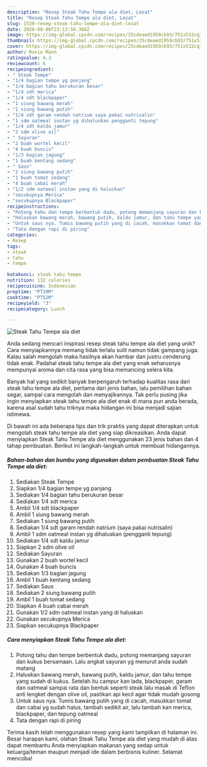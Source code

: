 ```yaml
---
description: "Resep Steak Tahu Tempe ala diet, Lezat"
title: "Resep Steak Tahu Tempe ala diet, Lezat"
slug: 1530-resep-steak-tahu-tempe-ala-diet-lezat
date: 2020-08-06T23:13:50.368Z
image: https://img-global.cpcdn.com/recipes/25cdeaed1959cb93/751x532cq70/steak-tahu-tempe-ala-diet-foto-resep-utama.jpg
thumbnail: https://img-global.cpcdn.com/recipes/25cdeaed1959cb93/751x532cq70/steak-tahu-tempe-ala-diet-foto-resep-utama.jpg
cover: https://img-global.cpcdn.com/recipes/25cdeaed1959cb93/751x532cq70/steak-tahu-tempe-ala-diet-foto-resep-utama.jpg
author: Roxie Mann
ratingvalue: 4.3
reviewcount: 6
recipeingredient:
- " Steak Tempe"
- "1/4 bagian tempe yg panjang"
- "1/4 bagian tahu berukuran besar"
- "1/4 sdt merica"
- "1/4 sdt blackpaper"
- "1 siung bawang merah"
- "1 siung bawang putih"
- "1/4 sdt garam rendah natrium saya pakai nutrisalin"
- "1 sdm oatmeal instan yg dihaluskan pengganti tepung"
- "1/4 sdt kaldu jamur"
- "2 sdm olive oil"
- " Sayuran"
- "2 buah wortel kecil"
- "4 buah buncis"
- "1/3 bagian jagung"
- "1 buah kentang sedang"
- " Saus"
- "2 siung bawang putih"
- "1 buah tomat sedang"
- "4 buah cabai merah"
- "1/2 sdm oatmeal instan yang di haluskan"
- "secukupnya Merica"
- "secukupnya Blackpaper"
recipeinstructions:
- "Potong tahu dan tempe berbentuk dadu, potong memanjang sayuran dan kukus bersamaan. Lalu angkat sayuran yg menurut anda sudah matang"
- "Haluskan bawang merah, bawang putih, kaldu jamur, dan tahu tempe yang sudah di kukus. Setelah itu campur kan lada, blackpaper, garam dan oatmeal sampai rata dan bentuk seperti steak lalu masak di Teflon anti lengket dengan olive oil, pastikan api kecil agar tidak mudah gosong"
- "Untuk saus nya. Tumis bawang putih yang di cacah, masukkan tomat dan cabai yg sudah halus, tambah sedikit air, lalu tambah kan merica, blackpaper, dan tepung oatmeal"
- "Tata dengan rapi di piring"
categories:
- Resep
tags:
- steak
- tahu
- tempe

katakunci: steak tahu tempe 
nutrition: 132 calories
recipecuisine: Indonesian
preptime: "PT29M"
cooktime: "PT52M"
recipeyield: "3"
recipecategory: Lunch

---
```



![Steak Tahu Tempe ala diet](https://img-global.cpcdn.com/recipes/25cdeaed1959cb93/751x532cq70/steak-tahu-tempe-ala-diet-foto-resep-utama.jpg)

Anda sedang mencari inspirasi resep steak tahu tempe ala diet yang unik? Cara menyiapkannya memang tidak terlalu sulit namun tidak gampang juga. Kalau salah mengolah maka hasilnya akan hambar dan justru cenderung tidak enak. Padahal steak tahu tempe ala diet yang enak seharusnya mempunyai aroma dan cita rasa yang bisa memancing selera kita.

Banyak hal yang sedikit banyak berpengaruh terhadap kualitas rasa dari steak tahu tempe ala diet, pertama dari jenis bahan, lalu pemilihan bahan segar, sampai cara mengolah dan menyajikannya. Tak perlu pusing jika ingin menyiapkan steak tahu tempe ala diet enak di mana pun anda berada, karena asal sudah tahu triknya maka hidangan ini bisa menjadi sajian istimewa.




Di bawah ini ada beberapa tips dan trik praktis yang dapat diterapkan untuk mengolah steak tahu tempe ala diet yang siap dikreasikan. Anda dapat menyiapkan Steak Tahu Tempe ala diet menggunakan 23 jenis bahan dan 4 tahap pembuatan. Berikut ini langkah-langkah untuk membuat hidangannya.

<!--inarticleads1-->

##### Bahan-bahan dan bumbu yang digunakan dalam pembuatan Steak Tahu Tempe ala diet:

1. Sediakan  Steak Tempe
1. Siapkan 1/4 bagian tempe yg panjang
1. Sediakan 1/4 bagian tahu berukuran besar
1. Sediakan 1/4 sdt merica
1. Ambil 1/4 sdt blackpaper
1. Ambil 1 siung bawang merah
1. Sediakan 1 siung bawang putih
1. Sediakan 1/4 sdt garam rendah natrium (saya pakai nutrisalin)
1. Ambil 1 sdm oatmeal instan yg dihaluskan (pengganti tepung)
1. Sediakan 1/4 sdt kaldu jamur
1. Siapkan 2 sdm olive oil
1. Sediakan  Sayuran
1. Gunakan 2 buah wortel kecil
1. Gunakan 4 buah buncis
1. Sediakan 1/3 bagian jagung
1. Ambil 1 buah kentang sedang
1. Sediakan  Saus
1. Sediakan 2 siung bawang putih
1. Ambil 1 buah tomat sedang
1. Siapkan 4 buah cabai merah
1. Gunakan 1/2 sdm oatmeal instan yang di haluskan
1. Gunakan secukupnya Merica
1. Siapkan secukupnya Blackpaper




<!--inarticleads2-->

##### Cara menyiapkan Steak Tahu Tempe ala diet:

1. Potong tahu dan tempe berbentuk dadu, potong memanjang sayuran dan kukus bersamaan. Lalu angkat sayuran yg menurut anda sudah matang
1. Haluskan bawang merah, bawang putih, kaldu jamur, dan tahu tempe yang sudah di kukus. Setelah itu campur kan lada, blackpaper, garam dan oatmeal sampai rata dan bentuk seperti steak lalu masak di Teflon anti lengket dengan olive oil, pastikan api kecil agar tidak mudah gosong
1. Untuk saus nya. Tumis bawang putih yang di cacah, masukkan tomat dan cabai yg sudah halus, tambah sedikit air, lalu tambah kan merica, blackpaper, dan tepung oatmeal
1. Tata dengan rapi di piring




Terima kasih telah menggunakan resep yang kami tampilkan di halaman ini. Besar harapan kami, olahan Steak Tahu Tempe ala diet yang mudah di atas dapat membantu Anda menyiapkan makanan yang sedap untuk keluarga/teman maupun menjadi ide dalam berbisnis kuliner. Selamat mencoba!
